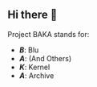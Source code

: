 ## Hi there 👋

Project BAKA stands for:
- ***B***: Blu
- ***A***: (And Others)
- ***K***: Kernel
- ***A***: Archive
